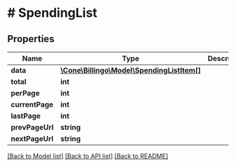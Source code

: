 # # SpendingList

## Properties

Name | Type | Description | Notes
------------ | ------------- | ------------- | -------------
**data** | [**\Cone\Billingo\Model\SpendingListItem[]**](SpendingListItem.md) |  | [optional]
**total** | **int** |  | [optional]
**perPage** | **int** |  | [optional]
**currentPage** | **int** |  | [optional]
**lastPage** | **int** |  | [optional]
**prevPageUrl** | **string** |  | [optional]
**nextPageUrl** | **string** |  | [optional]

[[Back to Model list]](../../README.md#models) [[Back to API list]](../../README.md#endpoints) [[Back to README]](../../README.md)
